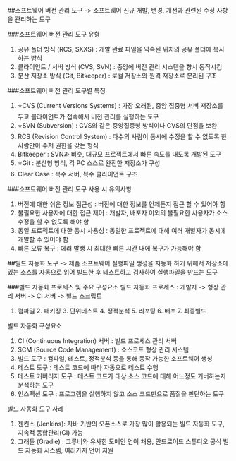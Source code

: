 ##소프트웨어 버전 관리 도구
-> 소프트웨어 신규 개발, 변경, 개선과 관련된 수정 사항을 관리하는 도구

###소프트웨어 버전 관리 도구 유형
1. 공유 폴더 방식 (RCS, SXXS) : 개발 완료 파일을 약속된 위치의 공유 폴더에 복사하는 방식
2. 클라이언트 / 서버 방식 (CVS, SVN) : 중앙에 버전 관리 시스템을 향시 동작시킴
3. 분산 저장소 방식 (Git, Bitkeeper) : 로컬 저장소와 원격 저장소로 분리된 구조

###소프트웨어 버전 관리 도구별 특징
1. ⭐️CVS (Current Versions Systems) : 가장 오래됨, 중앙 집중형 서버 저장소를 두고 클라이언트가 접속해서 버전 관리를 실행하는 도구
2. ⭐️SVN (Subversion) : CVS와 같은 중앙집중형 방식이나 CVS의 단점을 보완
3. RCS (Revision Control System) : 다수의 사람이 동시에 수정을 할 수 없도록 한 사람만이 수저 권한을 갖는 형식
4. Bitkeeper : SVN과 비슷, 대규모 프로젝트에서 빠른 속도를 내도록 개발된 도구
5. ⭐️Git : 분산형 방식, 각 PC 스스로 완전한 저장소가 구성
6. Clear Case : 복수 서버, 복수 클라이언트 구조

###소프트웨어 버전 관리 도구 사용 시 유의사항
1. 버전에 대한 쉬운 정보 접근성 : 버전에 대한 정보를 언제든지 접근 할 수 있어야 함
2. 불필요한 사용자에 대한 접근 제어 : 개발자, 배포자 이외의 불필요한 사용자가 소스 수정을 할 수 없도록 해야 함
3. 동일 프로젝트에 대한 동시 사용성 : 동일한 프로젝트에 대해 여러 개발자가 동시에 개발할 수 있어야 함
4. 빠른 오류 복구 : 에러 발생 시 최대한 빠른 시간 내에 복구가 가능해야 함

##빌드 자동화 도구
-> 제품 소프트웨어 실행파일 생성을 자동화 하기 위해서 저장소에 있는 소스를 자동으로 읽어 빌드한 후 테스트하고 검사하여 실행파일을 만드는 도구

###빌드 자동화 프로세스 및 주요 구성요소
빌드 자동화 프로세스 : 개발자 -> 형상 관리 서버 -> CI 서버 -> 빌드 스크립트
1. 컴파일 2. 패키징 3. 단위테스트 4. 정적분석 5. 리포팅 6. 배포 7. 최종빌드

빌드 자동화 구성요소
1. CI (Continuous Integration) 서버 : 빌드 프로세스 관리 서버
2. SCM (Source Code Management) : 소스코드 형상 관리 시스템
3. 빌드 도구 : 컴파일, 테스트, 정적분석 등을 통해 동작 가능한 소프트웨어 생성
4. 테스트 도구 : 테스트 코드에 따라 자동으로 테스트 수행
5. 테스트 커버리지 도구 : 테스트 코드가 대상 소스 코드에 대해 어느정도 커버하는지 분석하는 도구
6. 인스펙션 도구 : 프로그램을 실행하지 않고 소스 코드만으로 품질을 판단하는 도구

빌드 자동화 도구 사례
1. 젠킨스 (Jenkins): 자바 기반의 오픈소스로 가장 많이 활용되는 빌드 자동화 도구, 지속적 동합관리(CI) 가능
2. 그래들 (Gradle) : 그루비와 유사한 도메인 언어 채용, 안드로이드 스튜디오 공식 빌드 자동화 시스템, 여러가지 언어 지원


